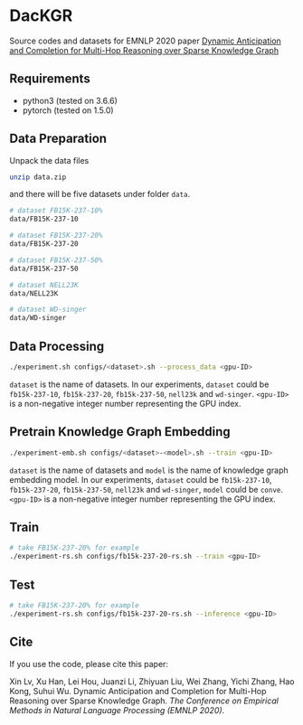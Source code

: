 # DacKGR

Source codes and datasets for EMNLP 2020 paper [Dynamic Anticipation and Completion for Multi-Hop Reasoning over Sparse Knowledge Graph](https://arxiv.org/pdf/2010.01899.pdf)

## Requirements

- python3 (tested on 3.6.6)
- pytorch (tested on 1.5.0)

## Data Preparation

Unpack the data files

``` bash
unzip data.zip
```

and there will be five datasets under folder `data`.

``` bash
# dataset FB15K-237-10%
data/FB15K-237-10

# dataset FB15K-237-20%
data/FB15K-237-20

# dataset FB15K-237-50%
data/FB15K-237-50

# dataset NELL23K
data/NELL23K

# dataset WD-singer
data/WD-singer
```

## Data Processing

``` bash
./experiment.sh configs/<dataset>.sh --process_data <gpu-ID>
```

`dataset` is the name of datasets. In our experiments, `dataset` could be `fb15k-237-10`, `fb15k-237-20`, `fb15k-237-50`, `nell23k` and `wd-singer`. `<gpu-ID>` is a non-negative integer number representing the GPU index.

## Pretrain Knowledge Graph Embedding

``` bash
./experiment-emb.sh configs/<dataset>-<model>.sh --train <gpu-ID>
```

`dataset` is the name of datasets and `model` is the name of knowledge graph embedding model. In our experiments, `dataset` could be `fb15k-237-10`, `fb15k-237-20`, `fb15k-237-50`, `nell23k` and `wd-singer`, `model` could be `conve`. `<gpu-ID>` is a non-negative integer number representing the GPU index.

## Train

``` bash
# take FB15K-237-20% for example
./experiment-rs.sh configs/fb15k-237-20-rs.sh --train <gpu-ID> 
```

## Test

``` bash
# take FB15K-237-20% for example
./experiment-rs.sh configs/fb15k-237-20-rs.sh --inference <gpu-ID> 
```

## Cite 

If you use the code, please cite this paper:

Xin Lv, Xu Han, Lei Hou, Juanzi Li, Zhiyuan Liu, Wei Zhang, Yichi Zhang, Hao Kong, Suhui Wu. Dynamic Anticipation and Completion for Multi-Hop Reasoning over Sparse Knowledge Graph. *The Conference on Empirical Methods in Natural Language Processing (EMNLP 2020)*.
